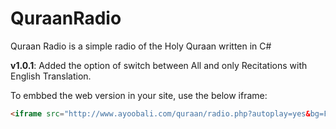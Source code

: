 # QuraanRadio

Quraan Radio is a simple radio of the Holy Quraan written in C#

**v1.0.1**: Added the option of switch between All and only Recitations with English Translation.


To embbed the web version in your site, use the below iframe:
```HTML
<iframe src="http://www.ayoobali.com/quraan/radio.php?autoplay=yes&bg=FFFFFF" style="width: 100%; height: 62px; border: 0;" scrolling="no"></iframe>
```
